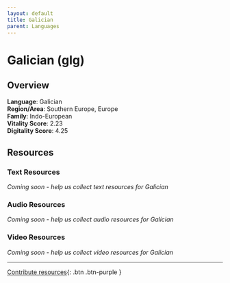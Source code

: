 ```yaml
---
layout: default
title: Galician
parent: Languages
---
```


# Galician (glg)

## Overview

**Language**: Galician  
**Region/Area**: Southern Europe, Europe  
**Family**: Indo-European  
**Vitality Score**: 2.23  
**Digitality Score**: 4.25  

## Resources

### Text Resources
*Coming soon - help us collect text resources for Galician*

### Audio Resources
*Coming soon - help us collect audio resources for Galician*

### Video Resources
*Coming soon - help us collect video resources for Galician*

---

[Contribute resources](https://fairtrain.github.io/){: .btn .btn-purple }

